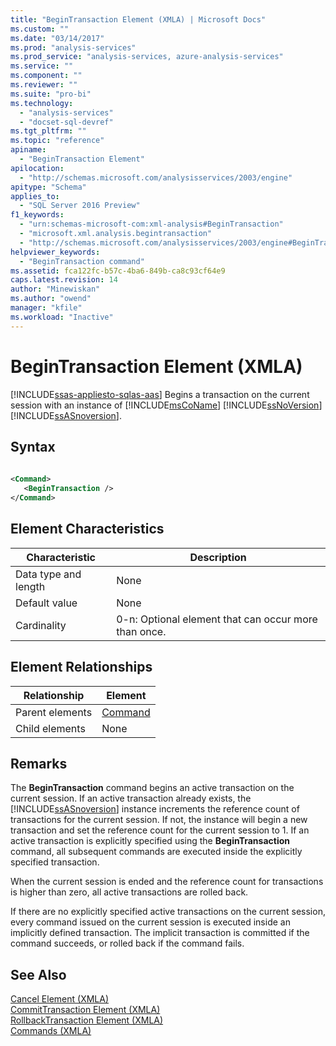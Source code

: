 ```yaml
---
title: "BeginTransaction Element (XMLA) | Microsoft Docs"
ms.custom: ""
ms.date: "03/14/2017"
ms.prod: "analysis-services"
ms.prod_service: "analysis-services, azure-analysis-services"
ms.service: ""
ms.component: ""
ms.reviewer: ""
ms.suite: "pro-bi"
ms.technology: 
  - "analysis-services"
  - "docset-sql-devref"
ms.tgt_pltfrm: ""
ms.topic: "reference"
apiname: 
  - "BeginTransaction Element"
apilocation: 
  - "http://schemas.microsoft.com/analysisservices/2003/engine"
apitype: "Schema"
applies_to: 
  - "SQL Server 2016 Preview"
f1_keywords: 
  - "urn:schemas-microsoft-com:xml-analysis#BeginTransaction"
  - "microsoft.xml.analysis.begintransaction"
  - "http://schemas.microsoft.com/analysisservices/2003/engine#BeginTransaction"
helpviewer_keywords: 
  - "BeginTransaction command"
ms.assetid: fca122fc-b57c-4ba6-849b-ca8c93cf64e9
caps.latest.revision: 14
author: "Minewiskan"
ms.author: "owend"
manager: "kfile"
ms.workload: "Inactive"
---
```

# BeginTransaction Element (XMLA)
[!INCLUDE[ssas-appliesto-sqlas-aas](../../../includes/ssas-appliesto-sqlas-aas.md)]
  Begins a transaction on the current session with an instance of [!INCLUDE[msCoName](../../../includes/msconame-md.md)] [!INCLUDE[ssNoVersion](../../../includes/ssnoversion-md.md)] [!INCLUDE[ssASnoversion](../../../includes/ssasnoversion-md.md)].  
  
## Syntax  
  
```xml  
  
<Command>  
   <BeginTransaction />  
</Command>  
```  
  
## Element Characteristics  
  
|Characteristic|Description|  
|--------------------|-----------------|  
|Data type and length|None|  
|Default value|None|  
|Cardinality|0-n: Optional element that can occur more than once.|  
  
## Element Relationships  
  
|Relationship|Element|  
|------------------|-------------|  
|Parent elements|[Command](../../../analysis-services/xmla/xml-elements-properties/command-element-xmla.md)|  
|Child elements|None|  
  
## Remarks  
 The **BeginTransaction** command begins an active transaction on the current session. If an active transaction already exists, the [!INCLUDE[ssASnoversion](../../../includes/ssasnoversion-md.md)] instance increments the reference count of transactions for the current session. If not, the instance will begin a new transaction and set the reference count for the current session to 1. If an active transaction is explicitly specified using the **BeginTransaction** command, all subsequent commands are executed inside the explicitly specified transaction.  
  
 When the current session is ended and the reference count for transactions is higher than zero, all active transactions are rolled back.  
  
 If there are no explicitly specified active transactions on the current session, every command issued on the current session is executed inside an implicitly defined transaction. The implicit transaction is committed if the command succeeds, or rolled back if the command fails.  
  
## See Also  
 [Cancel Element &#40;XMLA&#41;](../../../analysis-services/xmla/xml-elements-commands/cancel-element-xmla.md)   
 [CommitTransaction Element &#40;XMLA&#41;](../../../analysis-services/xmla/xml-elements-commands/committransaction-element-xmla.md)   
 [RollbackTransaction Element &#40;XMLA&#41;](../../../analysis-services/xmla/xml-elements-commands/rollbacktransaction-element-xmla.md)   
 [Commands &#40;XMLA&#41;](../../../analysis-services/xmla/xml-elements-commands/xml-elements-commands.md)  
  
  
